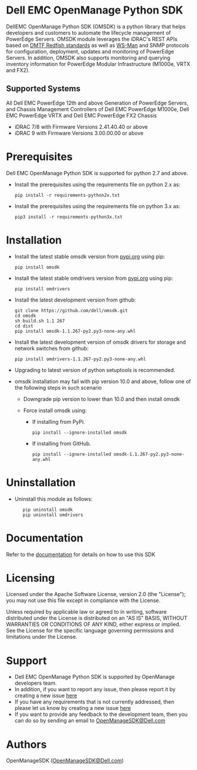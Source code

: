  
# Dell EMC OpenManage Python SDK

DellEMC OpenManage Python SDK (OMSDK) is a python library that helps developers and customers to automate the lifecycle management of PowerEdge Servers. OMSDK module leverages the iDRAC's REST APIs based on [DMTF Redfish standards](https://www.dmtf.org/standards/redfish) as well as [WS-Man](https://www.dmtf.org/standards/ws-man) and SNMP protocols for configuration, deployment, updates and monitoring of PowerEdge Servers.  In addition, OMSDK also supports monitoring and querying inventory information for PowerEdge Modular Infrastructure (M1000e, VRTX and FX2).

## Supported Systems

All Dell EMC PowerEdge 12th and above Generation of PowerEdge Servers, and Chassis Management Controllers of Dell EMC PowerEdge M1000e, Dell EMC PowerEdge VRTX and Dell EMC PowerEdge FX2 Chassis

  * iDRAC 7/8 with Firmware Versions 2.41.40.40 or above
  * iDRAC 9 with Firmware Versions 3.00.00.00 or above

# Prerequisites
Dell EMC OpenManage Python SDK is supported for python 2.7 and above.

  * Install the prerequisites using the requirements file on python 2.x as:

    ``` pip install -r requirements-python2x.txt ```

  * Install the prerequisites using the requirements file on python 3.x as:

    ``` pip3 install -r requirements-python3x.txt ```

# Installation
  * Install the latest stable omsdk version from [pypi.org](https://pypi.python.org/pypi/omsdk) using pip:

    ``` pip install omsdk ```

  * Install the latest stable omdrivers version from [pypi.org](https://pypi.org/project/omdrivers/) using pip:

    ``` pip install omdrivers ```
	
  * Install the latest development version from github:

    ```
    git clone https://github.com/dell/omsdk.git
    cd omsdk
    sh build.sh 1.1 267
    cd dist
    pip install omsdk-1.1.267-py2.py3-none-any.whl
	```
	
	
  * Install the latest development version of omsdk drivers for storage and network switches from github:
    ```
	pip install omdrivers-1.1.267-py2.py3-none-any.whl
    ```


  * Upgrading to latest version of python setuptools is recommended.
  * omsdk installation may fail with pip version 10.0 and above, follow one of the following steps in such scenario

	* Downgrade pip version to lower than 10.0 and then install omsdk
	* Force install omsdk using:

		* If installing from PyPi.
          ```
          pip install --ignore-installed omsdk
          ```

		* If installing from GitHub.
          ```
          pip install --ignore-installed omsdk-1.1.267-py2.py3-none-any.whl
          ```


# Uninstallation
  * Uninstall this module as follows:

    ```
	   pip uninstall omsdk
	   pip uninstall omdrivers
	```

# Documentation
Refer to the [documentation](./docs) for details on how to use this SDK

# Licensing
Licensed under the Apache Software License, version 2.0 (the "License"); you may not use this file except in compliance with the License.

Unless required by applicable law or agreed to in writing, software distributed under the License is distributed on an "AS IS" BASIS, WITHOUT WARRANTIES OR CONDITIONS OF ANY KIND, either express or implied. See the License for the specific language governing permissions and limitations under the License.

# Support
  * Dell EMC OpenManage Python SDK is supported by OpenManage developers team.
  * In addition, if you want to report any issue, then please report it by creating a new issue [here](https://github.com/dell/omsdk/issues)
  * If you have any requirements that is not currently addressed, then please let us know by creating a new issue [here](https://github.com/dell/omsdk/issues)
  * If you want to provide any feedback to the development team, then you can do so by sending an email to OpenManageSDK@Dell.com

# Authors
OpenManageSDK (OpenManageSDK@Dell.com)
